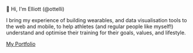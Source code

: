 👋 Hi, I'm Elliott (@ottelli)

I bring my experience of building wearables, and data visualisation tools
to the web and mobile, to help athletes (and regular people like myself!)
understand and optimise their training for their goals, values, and lifestyle.

<a href="https://elliottking.dev">My Portfolio</a>
